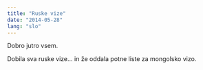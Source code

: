 ```yaml
---
title: "Ruske vize"
date: "2014-05-28"
lang: "slo"
---
```


Dobro jutro vsem.

Dobila sva ruske vize... in že oddala potne liste za mongolsko vizo.


